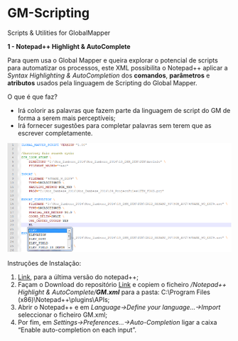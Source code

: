 # GM-Scripting
Scripts &amp; Utilities for GlobalMapper

**1 - Notepad++ Highlight &amp; AutoComplete**

Para quem usa o Global Mapper e queira explorar o potencial de scripts para automatizar os processos, este XML possibilita o Notepad++ aplicar a *Syntax Highlighting & AutoCompletion* dos **comandos**, **parâmetros** e **atributos** usados pela linguagem de Scripting do Global Mapper.

O que é que faz?
 
- Irá colorir as palavras que fazem parte da linguagem de script do GM de forma a serem mais perceptíveis;</li>
- Irá fornecer sugestões para completar palavras sem terem que as escrever completamente.</li>

![](/exemplos/GM_Scripting.png)


Instruções de Instalação:
 
 1. [Link](https://notepad-plus-plus.org/download/), para a última versão do notepad++;
 2. Façam o Download do repositório  [Link](https://github.com/CanvasBag/GM-Scripting/archive/master.zip) e copiem o ficheiro */Notepad++ Highlight & AutoComplete/**GM.xml*** para a pasta: C:\Program Files (x86)\Notepad++\plugins\APIs;
 3. Abrir o Notepad++ e em *Language->Define your language...->Import* seleccionar o ficheiro GM.xml;
 4. Por fim, em *Settings->Preferences...->Auto-Completion* ligar a caixa “Enable auto-completion on each input”.
